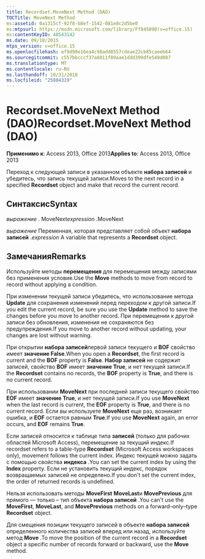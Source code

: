 ```yaml
---
title: Recordset.MoveNext Method (DAO)
TOCTitle: MoveNext Method
ms:assetid: 0a1315cf-92f8-b8ef-1542-081e8c2d5be0
ms:mtpsurl: https://msdn.microsoft.com/library/Ff845090(v=office.15)
ms:contentKeyID: 48543142
ms.date: 09/18/2015
mtps_version: v=office.15
ms.openlocfilehash: ef9d90e16ea4c98add8557cdeae22cb85caeeb64
ms.sourcegitcommit: c557bbcccf37a6011f89aae1ddd399dfe549d087
ms.translationtype: MT
ms.contentlocale: ru-RU
ms.lasthandoff: 10/31/2018
ms.locfileid: "25884319"
---
```

# <a name="recordsetmovenext-method-dao"></a><span data-ttu-id="cb3ce-102">Recordset.MoveNext Method (DAO)</span><span class="sxs-lookup"><span data-stu-id="cb3ce-102">Recordset.MoveNext Method (DAO)</span></span>


<span data-ttu-id="cb3ce-103">**Применимо к**: Access 2013, Office 2013</span><span class="sxs-lookup"><span data-stu-id="cb3ce-103">**Applies to**: Access 2013, Office 2013</span></span>

<span data-ttu-id="cb3ce-104">Переход к следующей записи в указанном объекте **набора записей** и убедитесь, что запись текущей записи.</span><span class="sxs-lookup"><span data-stu-id="cb3ce-104">Moves to the next record in a specified **Recordset** object and make that record the current record.</span></span>

## <a name="syntax"></a><span data-ttu-id="cb3ce-105">Синтаксис</span><span class="sxs-lookup"><span data-stu-id="cb3ce-105">Syntax</span></span>

<span data-ttu-id="cb3ce-106">*выражение* . MoveNext</span><span class="sxs-lookup"><span data-stu-id="cb3ce-106">*expression* .MoveNext</span></span>

<span data-ttu-id="cb3ce-107">*выражение* Переменная, которая представляет собой объект **набора записей** .</span><span class="sxs-lookup"><span data-stu-id="cb3ce-107">*expression* A variable that represents a **Recordset** object.</span></span>

## <a name="remarks"></a><span data-ttu-id="cb3ce-108">Замечания</span><span class="sxs-lookup"><span data-stu-id="cb3ce-108">Remarks</span></span>

<span data-ttu-id="cb3ce-109">Используйте методы **перемещения** для перемещения между записями без применения условие.</span><span class="sxs-lookup"><span data-stu-id="cb3ce-109">Use the **Move** methods to move from record to record without applying a condition.</span></span>

<span data-ttu-id="cb3ce-110">При изменении текущей записи убедитесь, что использование метода **Update** для сохранения изменений перед переходом к другой записи.</span><span class="sxs-lookup"><span data-stu-id="cb3ce-110">If you edit the current record, be sure you use the **Update** method to save the changes before you move to another record.</span></span> <span data-ttu-id="cb3ce-111">При перемещении к другой записи без обновления, изменения не сохраняются без предупреждения.</span><span class="sxs-lookup"><span data-stu-id="cb3ce-111">If you move to another record without updating, your changes are lost without warning.</span></span>

<span data-ttu-id="cb3ce-112">При открытии **набора записей**первой записи текущего и **BOF** свойство имеет **значение False**.</span><span class="sxs-lookup"><span data-stu-id="cb3ce-112">When you open a **Recordset**, the first record is current and the **BOF** property is **False**.</span></span> <span data-ttu-id="cb3ce-113">**Набор записей** не содержит записей, свойство **BOF** имеет **значение True**, и нет текущей записи.</span><span class="sxs-lookup"><span data-stu-id="cb3ce-113">If the **Recordset** contains no records, the **BOF** property is **True**, and there is no current record.</span></span>

<span data-ttu-id="cb3ce-114">При использовании **MoveNext** при последней записи текущего свойство **EOF** имеет **значение True**, и нет текущей записи.</span><span class="sxs-lookup"><span data-stu-id="cb3ce-114">If you use **MoveNext** when the last record is current, the **EOF** property is **True**, and there is no current record.</span></span> <span data-ttu-id="cb3ce-115">Если вы используете **MoveNext** еще раз, возникает ошибка, и **EOF** остается равным **True**.</span><span class="sxs-lookup"><span data-stu-id="cb3ce-115">If you use **MoveNext** again, an error occurs, and **EOF** remains **True**.</span></span>

<span data-ttu-id="cb3ce-116">Если записей относится к таблице типа **записей** (только для рабочих областей Microsoft Access), перемещение за текущий индекс.</span><span class="sxs-lookup"><span data-stu-id="cb3ce-116">If recordset refers to a table-type **Recordset** (Microsoft Access workspaces only), movement follows the current index.</span></span> <span data-ttu-id="cb3ce-117">Индекс текущей можно задать с помощью свойства **индекса** .</span><span class="sxs-lookup"><span data-stu-id="cb3ce-117">You can set the current index by using the **Index** property.</span></span> <span data-ttu-id="cb3ce-118">Если не установить текущий индекс, порядок возвращаемых записей не определено.</span><span class="sxs-lookup"><span data-stu-id="cb3ce-118">If you don't set the current index, the order of returned records is undefined.</span></span>

<span data-ttu-id="cb3ce-119">Нельзя использовать методы **MoveFirst** **MoveLast**и **MovePrevious** для прямого — только – тип объекта **набора записей** .</span><span class="sxs-lookup"><span data-stu-id="cb3ce-119">You can't use the **MoveFirst**, **MoveLast**, and **MovePrevious** methods on a forward–only–type **Recordset** object.</span></span>

<span data-ttu-id="cb3ce-120">Для смещения позиции текущего записей в объекте **набора записей** определенного количества записей вперед или назад, используйте метод **Move** .</span><span class="sxs-lookup"><span data-stu-id="cb3ce-120">To move the position of the current record in a **Recordset** object a specific number of records forward or backward, use the **Move** method.</span></span>

